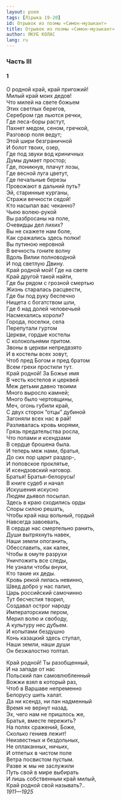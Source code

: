 ```yaml
---
layout: poem
tags: [Лірыка 19-20]
id: Отрывок из поэмы «Симон-музыкант»
title: Отрывок из поэмы «Симон-музыкант»
author: ЯКУБ КОЛАС
lang: ru
---
```



### Часть III

#### 1

О родной край, край пригожий!  
Милый край моих дедов!  
Что милей на свете божьем  
Этих светлых берегов,  
Серебром где льются речки,  
Где леса-боры растут,  
Пахнет медом, сеном, гречкой,  
Разговор поля ведут;  
Этой шири безграничной  
И болот твоих, озер,  
Где под звуки вод криничных  
Думы думает простор;  
Где, поникнув, плачут лозы,  
Где весной луга цветут,  
Где печальные березы  
Провожают в дальний путь?  
Эй, старинные курганы,  
Стражи вечности седой!  
Кто насыпал вас чеканно?  
Чьею волею-рукой  
Вы разбросаны на поле,  
Очевидцы дел лихих?  
Вы не скажете нам боле,  
Как сражались здесь полки!  
Вы путиною неровной  
В вечность гоните волну  
Вдоль Вилии полноводной  
И под светлую Двину.  
Край родной мой! Где на свете  
Край другой такой найти,  
Где бы рядом с грозной смертью  
Жизнь старалась расцвести,  
Где бы под руку беспечно  
Нищета с богатством шли,  
Где б над долей человечьей  
Насмехались короли?  
Города, поселки, села  
Перепутали гуртом  
Церкви, гордые костелы  
С колокольнями притом.  
Звоны в церкви непредвзято  
И в костелы всех зовут,  
Чтоб пред Богом и пред братом  
Всем грехи простили тут.  
Край родной! За Божье имя  
В честь костелов и церквей  
Меж детьми давно твоими  
Много выросло камней;  
Много было чертовщины,  
Меч, огонь губили край,  
С двух сторон “отцы” дубиной  
Загоняли всех нас в рай!  
Разливалась кровь морями,  
Грязь предательства росла,  
Что попами и ксендзами  
В сердце брошена была.  
И теперь меж нами, братья,  
До сих пор царит раздор-,  
И поповское проклятье,  
И ксендзовский наговор.  
Братья! Братья-белорусы!  
В книге судеб и начал  
Искушения искусно  
Людям дьявол посылал.  
Здесь в краю сходились орды  
Споры силою решать,  
Чтобы край наш вольный, гордый  
Навсегда завоевать,  
В сердце нас смертельно ранить,  
Души вытряхнуть навек,  
Наши земли опоганить,  
Обесславить, как калек,  
Чтобы в омуте разрухи  
Уничтожитъ все следы,  
Не узнали чтобы внуки,  
Кто такие их деды.  
Кровь рекой лилась невинно,  
Швед добро у нас палил,  
Царь российский самочинно  
Тут бесчестия творил,  
Создавал острог народу  
Императорским пером,  
Мерил волю и свободу,  
А культуру нес дубьем.  
И копытами бездушно  
Конь казацкий здесь ступал,  
Наши земли, наши души  
Он безжалостно топтал.  

Край родной! Ты разобщенный,  
И на западе от нас  
Польский пан самовлюбленный  
Вожжи взял в который раз,  
Чтоб в Варшаве непременно  
Белорусу шить халат.  
Да ни ксендз, ни пан надменный  
Время не вернут назад.  
Эх, чего нам не пришлось же,  
Братья, вместе пережить?  
На полях сражений, Боже,  
Сколько гениев лежит!  
Неизвестных и бездольных,  
Не оплаканных, ничьих,  
И отпетых в чистом поле  
Ветра посвистом пустым.  
Разве ж мы не заслужили  
Путь свой в мире выбирать  
И лишь собственным край милый,  
Край родной свой называть?..  
*1911—1925*  
